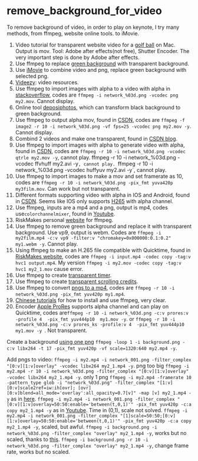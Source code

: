 # remove_background_for_video
To remove background of video, in order to play on keynote, I try many methods,  from ffmpeg, website online tools. to iMovie.

1. Video tutorial for transparent website video for a [golf ball](https://www.youtube.com/watch?v=C67S5x7QWzc) on Mac. Output is mov. Tool: Adobe after effects(not free), Shutter Encoder. The very important step is done by Adobe after effects.
2. Use ffmpeg to replace [green background](https://www.google.com/search?client=safari&rls=en&q=Making+Transparent+Video+with+FFMPEG+by+Chroma+Keying+%7C+Tutorial&ie=UTF-8&oe=UTF-8#fpstate=ive&vld=cid:444a68c3,vid:0tA4fauFykw) with transparent background.
3. Use [iMovie](https://www.youtube.com/watch?v=KZxPHQDRiF4) to combine video and png, replace green background with selected png.
4. [Videezy](https://www.videezy.com): video resources.
5. Use ffmpeg to import images with alpha to a video with alpha in [stackoverflow](https://stackoverflow.com/questions/644684/turn-image-sequence-into-video-with-transparency), codes are `ffmpeg -i network_%03d.png -vcodec png my2.mov`. Cannot display.
6. Online tool [deposiphotos](https://cn.depositphotos.com/bgremover/upload.html), which can transform black background to green background. 
7. Use ffmpeg to output alpha mov, found in [CSDN](https://blog.csdn.net/ternence_hsu/article/details/99845214?spm=1001.2101.3001.6650.3&utm_medium=distribute.pc_relevant.none-task-blog-2%7Edefault%7ECTRLIST%7ERate-3-99845214-blog-92800740.pc_relevant_default&depth_1-utm_source=distribute.pc_relevant.none-task-blog-2%7Edefault%7ECTRLIST%7ERate-3-99845214-blog-92800740.pc_relevant_default&utm_relevant_index=4), codes are ` ffmpeg -f image2 -r 10 -i network_%03d.png -vf fps=25 -vcodec png my2.mov -y `. Cannot display.
8. Combind 2 videos and make one transparent, found in [CSDN blog](https://blog.csdn.net/yu540135101/article/details/92800740?spm=1001.2101.3001.6650.3&utm_medium=distribute.pc_relevant.none-task-blog-2%7Edefault%7ECTRLIST%7ERate-3-92800740-blog-121595304.pc_relevant_aa2&depth_1-utm_source=distribute.pc_relevant.none-task-blog-2%7Edefault%7ECTRLIST%7ERate-3-92800740-blog-121595304.pc_relevant_aa2&utm_relevant_index=4).
9. Use ffmpeg to import images with alpha to generate video with alpha, found in [CSDN](https://blog.csdn.net/dlhlSC/article/details/107491951), codes are `ffmpeg -r 10 -i network_%03d.png -vcodec qtrle my2.mov -y`, cannot play. ffmpeg -r 10 -i network_%03d.png -vcodec ffvhuff my2.avi -y`, cannot play. `ffmpeg -r 10 -i network_%03d.png -vcodec huffyuv my2.avi -y`, cannot play.
10. Use ffmpeg to import images to make a mov and set framerate as 10, codes are `ffmpeg -r 10 -i network_%03d.png -pix_fmt yuva420p my3film.mov`. Can work but not transparent.
11. Different formats supporting video with alpha in IOS and Android, found in [CSDN](https://blog.csdn.net/weixin_39968801/article/details/109994545?spm=1001.2101.3001.6650.2&utm_medium=distribute.pc_relevant.none-task-blog-2%7Edefault%7ECTRLIST%7ERate-2-109994545-blog-99845214.pc_relevant_3mothn_strategy_recovery&depth_1-utm_source=distribute.pc_relevant.none-task-blog-2%7Edefault%7ECTRLIST%7ERate-2-109994545-blog-99845214.pc_relevant_3mothn_strategy_recovery&utm_relevant_index=3). Seems like IOS only supports [H265](https://www.youtube.com/watch?v=aZtlwWXX8ns) with alpha channel.
12. Use ffmpeg, inputs are a mp4 and a png, output is mp4, codes use`colorchannelmixer`, found in [Youtube](https://www.youtube.com/watch?v=Aj6aMRv5M2M).
13. RiskMakes personal [website](https://www.rickmakes.com/ffmpeg-notes/) for ffmpeg.
14. Use ffmpeg to remove green background and replace it with transparent background. Use vp9, output is webm. Codes are `ffmpeg -i my2film.mp4 -c:v vp9 -filter:v "chromakey=0x000000:0.1:0.2" my1.webm -y`. Cannot play.
15. Using ffmpeg to make an H.265 file compatible with Quicktime, found in [RiskMakes website](https://www.rickmakes.com/using-ffmpeg-to-make-an-h-265-file-compatible-with-quicktime-high-sierra-and-up/), codes are `ffmpeg -i input.mp4 -codec copy -tag:v hvc1 output.mp4`. My version `ffmpeg -i my2.mov -codec copy -tag:v hvc1 my2_1.mov` cause error.
16. Use ffmpeg to create [transparent timer](https://www.rickmakes.com/creating-an-elapsed-timer-with-transparent-background-using-ffmpeg/).
17. Use ffmpeg to create [transparent scrolling credits](https://www.youtube.com/watch?v=XlRnn2u44aA).
18. Use ffmpeg to convert [pngs to a mp4](https://www.youtube.com/watch?v=thDma0lO0U8), codes are `ffmpeg -r 10 -i network_%03d.png -pix_fmt yuv420p my1.mp4`. 
19. [Chinese tutorials](https://www.youtube.com/watch?v=qf90-IeE4q8) for how to install and use ffmpeg,  very clear. 
20. Encoder [Apple ProRes](https://www.quora.com/Do-MOV-files-support-transparency) supports alpha channel and can play on Quicktime, codes are`ffmpeg -r 10 -i network_%03d.png -c:v prores:v -profile 4  -pix_fmt yuv444p10  my1.mov -y`. or `ffmpeg -r 10 -i network_%03d.png -c:v prores_ks -profile:v 4  -pix_fmt yuv444p10  my1.mov -y
`. Not transparent.

Create a background [using one png](https://stackoverflow.com/questions/25891342/creating-a-video-from-a-single-image-for-a-specific-duration-in-ffmpeg) `ffmpeg -loop 1 -i background.png -c:v libx264 -t 17 -pix_fmt yuv420p -vf scale=1320:640 my2.mp4 -y`.

Add pngs to video:
`ffmpeg -i my2.mp4 -i network_001.png -filter_complex "[0:v][1:v]overlay" -vcodec libx264 my2_1.mp4 -y`. png too big
`ffmpeg -i my2.mp4 -r 10 -i network_%03d.png -filter_complex "[0:v][1:v]overlay" -vcodec libx264 my2_1.mp4 -y`. only 1 png
`ffmpeg -i my2.mp4 -framerate 10 -pattern_type glob -i "network_%03d.png" -filter_complex "[1:v][0:v]scale2ref=iw:ih[ovr]; [ovr][0:v]blend=all_mode='overlay':all_opacity=0.7[v]" -map [v] my2_1.mp4 -y` as in [here](https://superuser.com/questions/1050297/how-can-i-overlay-pngs-with-transparency-over-a-video-each-png-should-cover-on).
`ffmpeg -i my2.mp4 -i network_001.png -filter_complex "[0:v][1:v]overlay=50:50:enable='between(t,0,1)'" -pix_fmt yuv420p -c:a copy my2_1.mp4 -y` as in [Youtube](https://www.youtube.com/watch?v=dGFXAk-KClA). Time in (0,1), scale not solved.
`ffmpeg -i my2.mp4 -i network_001.png -filter_complex "[1]scale=50:50;[0:v][1:v]overlay=50:50:enable='between(t,0,1)'" -pix_fmt yuv420p -c:a copy my2_1.mp4 -y`, scaled, but awful.
`ffmpeg -i background.png -i network_%03d.png -filter_complex "overlay" my2_1.mp4 -y`, works but no scaled, thanks to [this](https://www.youtube.com/watch?v=hXQU56dgqmc).
`ffmpeg -i background.png -r 10 -i network_%03d.png -filter_complex "overlay" my2_1.mp4 -y`, change frame rate, works but no scaled.
